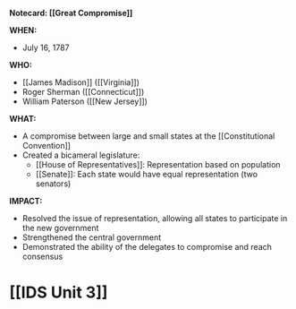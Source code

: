 **Notecard: [[Great Compromise]]**

**WHEN:**

* July 16, 1787

**WHO:**

* [[James Madison]] ([[Virginia]])
* Roger Sherman ([[Connecticut]])
* William Paterson ([[New Jersey]])

**WHAT:**

* A compromise between large and small states at the [[Constitutional Convention]]
* Created a bicameral legislature:
    * [[House of Representatives]]: Representation based on population
    * [[Senate]]: Each state would have equal representation (two senators)

**IMPACT:**

* Resolved the issue of representation, allowing all states to participate in the new government
* Strengthened the central government
* Demonstrated the ability of the delegates to compromise and reach consensus
# [[IDS Unit 3]]
